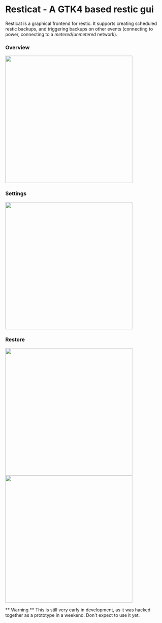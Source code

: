 # Resticat - A GTK4 based restic gui

Resticat is a graphical frontend for restic. It supports creating scheduled 
restic backups, and triggering backups on other events (connecting to power, connecting to a *metered*/*unmetered* network).
### Overview
<img src='https://github.com/quexten/resticat/assets/11866552/816aa854-4931-466c-bd66-e070c2e30f82' width='400'>

### Settings
<img src='https://github.com/quexten/resticat/assets/11866552/f46b957a-431e-4076-a0dc-e8c08703936b' width='400'>

### Restore
<img src='https://github.com/quexten/resticat/assets/11866552/8eecb912-43ea-4b00-804e-504e1a9e4f56' width='400'>
<img src='https://github.com/quexten/resticat/assets/11866552/c0aa4234-6ebf-4b57-8f85-08a7858aa91b' width='400'>

** Warning ** This is still very early in development, as it was hacked together as a prototype in a weekend. Don't expect to use it yet.
